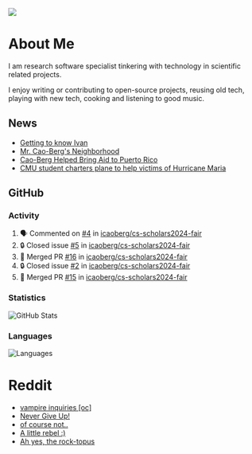 ![](https://komarev.com/ghpvc/?username=icaoberg)

# About Me
I am research software specialist tinkering with technology in scientific related projects.

I enjoy writing or contributing to open-source projects, reusing old tech, playing with new tech, cooking and listening to good music.

## News
* [Getting to know Ivan](https://www.psc.edu/ivan-inside-psc-spotlight-2/)
* [Mr. Cao-Berg's Neighborhood](https://www.cmu.edu/engage/about-us/news/alumni/profile-cao-berg.html)
* [Cao-Berg Helped Bring Aid to Puerto Rico](https://www.cmu.edu/piper/news/archives/2018/february/ivan-cao-berg.html)
* [CMU student charters plane to help victims of Hurricane Maria](http://thetartan.org/2017/10/30/news/puerto-rico-aid)

## GitHub
### Activity
<!--START_SECTION:activity-->
1. 🗣 Commented on [#4](https://github.com/icaoberg/cs-scholars2024-fair/issues/4#issuecomment-2221886256) in [icaoberg/cs-scholars2024-fair](https://github.com/icaoberg/cs-scholars2024-fair)
2. 🔒 Closed issue [#5](https://github.com/icaoberg/cs-scholars2024-fair/issues/5) in [icaoberg/cs-scholars2024-fair](https://github.com/icaoberg/cs-scholars2024-fair)
3. 🎉 Merged PR [#16](https://github.com/icaoberg/cs-scholars2024-fair/pull/16) in [icaoberg/cs-scholars2024-fair](https://github.com/icaoberg/cs-scholars2024-fair)
4. 🔒 Closed issue [#2](https://github.com/icaoberg/cs-scholars2024-fair/issues/2) in [icaoberg/cs-scholars2024-fair](https://github.com/icaoberg/cs-scholars2024-fair)
5. 🎉 Merged PR [#15](https://github.com/icaoberg/cs-scholars2024-fair/pull/15) in [icaoberg/cs-scholars2024-fair](https://github.com/icaoberg/cs-scholars2024-fair)
<!--END_SECTION:activity-->

### Statistics
![GitHub Stats](https://github-readme-stats.vercel.app/api?username=icaoberg&count_private=true&show_icons=true)

### Languages
![Languages](https://github-readme-stats.vercel.app/api/top-langs/?username=icaoberg&show_icons=true&langs_count=10&hide=HTML,C,CSS,M)

# Reddit
<!-- BLOG-POST-LIST:START -->
- [vampire inquiries [oc]](https://www.reddit.com/r/u_icaoberg/comments/1705gy9/vampire_inquiries_oc/)
- [Never Give Up!](https://www.reddit.com/r/u_icaoberg/comments/13mcab5/never_give_up/)
- [of course not..](https://www.reddit.com/r/u_icaoberg/comments/13mc9h5/of_course_not/)
- [A little rebel :&rpar;](https://www.reddit.com/r/u_icaoberg/comments/13mc6yc/a_little_rebel/)
- [Ah yes, the rock-topus](https://www.reddit.com/r/u_icaoberg/comments/13mc4xk/ah_yes_the_rocktopus/)
<!-- BLOG-POST-LIST:END -->
